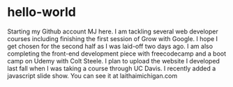 # hello-world
Starting my Github account
MJ here. I am tackling several web developer courses including finishing the first session of Grow with Google. I hope I get chosen for the second half as I was laid-off two days ago. I am also completing the front-end development piece with freecodecamp and a boot camp on Udemy with Colt Steele. I plan to upload the website I developed last fall when I was taking a course through UC Davis. I recently added a javascript slide show. You can see it at laithaimichigan.com 
